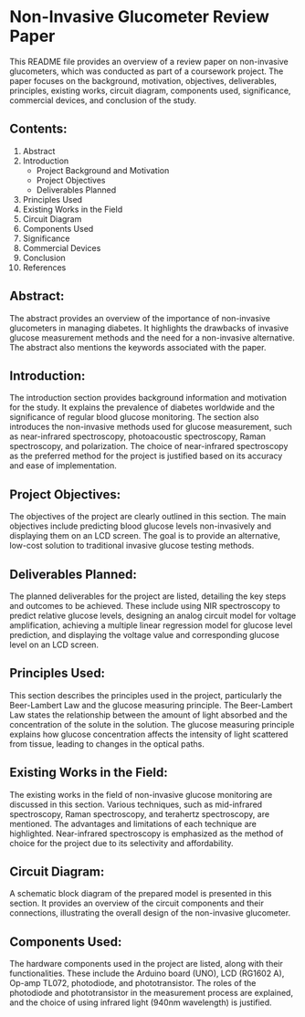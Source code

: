 # Non-Invasive Glucometer Review Paper

This README file provides an overview of a review paper on non-invasive glucometers, which was conducted as part of a coursework project. The paper focuses on the background, motivation, objectives, deliverables, principles, existing works, circuit diagram, components used, significance, commercial devices, and conclusion of the study. 

## Contents:
1. Abstract
2. Introduction
    - Project Background and Motivation
    - Project Objectives
    - Deliverables Planned
3. Principles Used
4. Existing Works in the Field
5. Circuit Diagram
6. Components Used
7. Significance
8. Commercial Devices
9. Conclusion
10. References

## Abstract:
The abstract provides an overview of the importance of non-invasive glucometers in managing diabetes. It highlights the drawbacks of invasive glucose measurement methods and the need for a non-invasive alternative. The abstract also mentions the keywords associated with the paper.

## Introduction:
The introduction section provides background information and motivation for the study. It explains the prevalence of diabetes worldwide and the significance of regular blood glucose monitoring. The section also introduces the non-invasive methods used for glucose measurement, such as near-infrared spectroscopy, photoacoustic spectroscopy, Raman spectroscopy, and polarization. The choice of near-infrared spectroscopy as the preferred method for the project is justified based on its accuracy and ease of implementation.

## Project Objectives:
The objectives of the project are clearly outlined in this section. The main objectives include predicting blood glucose levels non-invasively and displaying them on an LCD screen. The goal is to provide an alternative, low-cost solution to traditional invasive glucose testing methods.

## Deliverables Planned:
The planned deliverables for the project are listed, detailing the key steps and outcomes to be achieved. These include using NIR spectroscopy to predict relative glucose levels, designing an analog circuit model for voltage amplification, achieving a multiple linear regression model for glucose level prediction, and displaying the voltage value and corresponding glucose level on an LCD screen.

## Principles Used:
This section describes the principles used in the project, particularly the Beer-Lambert Law and the glucose measuring principle. The Beer-Lambert Law states the relationship between the amount of light absorbed and the concentration of the solute in the solution. The glucose measuring principle explains how glucose concentration affects the intensity of light scattered from tissue, leading to changes in the optical paths.

## Existing Works in the Field:
The existing works in the field of non-invasive glucose monitoring are discussed in this section. Various techniques, such as mid-infrared spectroscopy, Raman spectroscopy, and terahertz spectroscopy, are mentioned. The advantages and limitations of each technique are highlighted. Near-infrared spectroscopy is emphasized as the method of choice for the project due to its selectivity and affordability.

## Circuit Diagram:
A schematic block diagram of the prepared model is presented in this section. It provides an overview of the circuit components and their connections, illustrating the overall design of the non-invasive glucometer.

## Components Used:
The hardware components used in the project are listed, along with their functionalities. These include the Arduino board (UNO), LCD (RG1602 A), Op-amp TL072, photodiode, and phototransistor. The roles of the photodiode and phototransistor in the measurement process are explained, and the choice of using infrared light (940nm wavelength) is justified.

